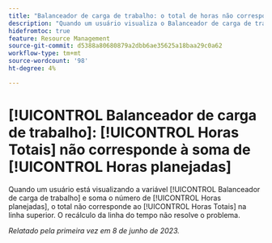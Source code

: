 ```yaml
---
title: "Balanceador de carga de trabalho: o total de horas não corresponde à soma das horas planejadas"
description: "Quando um usuário visualiza o Balanceador de carga de trabalho e adiciona o dumber de Horas planejadas, o total não corresponde ao Total de horas na linha superior. O recálculo da linha do tempo não resolve o problema."
hidefromtoc: true
feature: Resource Management
source-git-commit: d5388a80680879a2dbb6ae35625a18baa29c0a62
workflow-type: tm+mt
source-wordcount: '98'
ht-degree: 4%

---
```



# [!UICONTROL Balanceador de carga de trabalho]: [!UICONTROL Horas Totais] não corresponde à soma de [!UICONTROL Horas planejadas]

Quando um usuário está visualizando a variável [!UICONTROL Balanceador de carga de trabalho] e soma o número de [!UICONTROL Horas planejadas], o total não corresponde ao [!UICONTROL Horas Totais] na linha superior. O recálculo da linha do tempo não resolve o problema.

_Relatado pela primeira vez em 8 de junho de 2023._

